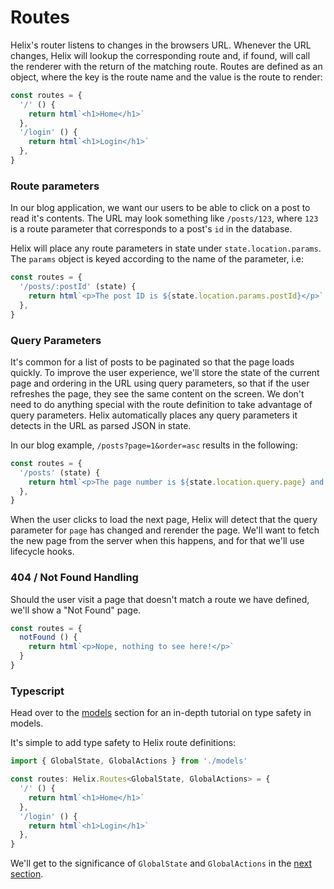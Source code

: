 # Routes

Helix's router listens to changes in the browsers URL. Whenever the URL changes, Helix will lookup the corresponding route and, if found, will call the renderer with the return of the matching route. Routes are defined as an object, where the key is the route name and the value is the route to render:

```javascript
const routes = {
  '/' () {
    return html`<h1>Home</h1>`
  },
  '/login' () {
    return html`<h1>Login</h1>`
  },
}
```

### Route parameters

In our blog application, we want our users to be able to click on a post to read it's contents. The URL may look something like `/posts/123`, where `123` is a route parameter that corresponds to a post's `id` in the database.

Helix will place any route parameters in state under `state.location.params`. The `params` object is keyed according to the name of the parameter, i.e:

```javascript
const routes = {
  '/posts/:postId' (state) {
    return html`<p>The post ID is ${state.location.params.postId}</p>`
  },
}
```

### Query Parameters

It's common for a list of posts to be paginated so that the page loads quickly. To improve the user experience, we'll store the state of the current page and ordering in the URL using query parameters, so that if the user refreshes the page, they see the same content on the screen. We don't need to do anything special with the route definition to take advantage of query parameters. Helix automatically places any query parameters it detects in the URL as parsed JSON in state.

In our blog example, `/posts?page=1&order=asc` results in the following:

```javascript
const routes = {
  '/posts' (state) {
    return html`<p>The page number is ${state.location.query.page} and the order is ${state.location.query.order}</p>`
  },
}
```

When the user clicks to load the next page, Helix will detect that the query parameter for `page` has changed and rerender the page. We'll want to fetch the new page from the server when this happens, and for that we'll use lifecycle hooks.

### 404 / Not Found Handling

Should the user visit a page that doesn't match a route we have defined, we'll show a "Not Found" page. 

```javascript
const routes = {
  notFound () {
    return html`<p>Nope, nothing to see here!</p>`
  }
}
```

### Typescript

Head over to the [models](../Models/README.md) section for an in-depth tutorial on type safety in models.

It's simple to add type safety to Helix route definitions:

```typescript
import { GlobalState, GlobalActions } from './models'

const routes: Helix.Routes<GlobalState, GlobalActions> = {
  '/' () {
    return html`<h1>Home</h1>`
  },
  '/login' () {
    return html`<h1>Login</h1>`
  },
}
```

We'll get to the significance of `GlobalState` and `GlobalActions` in the [next section](./State-And-Actions/README.md).

